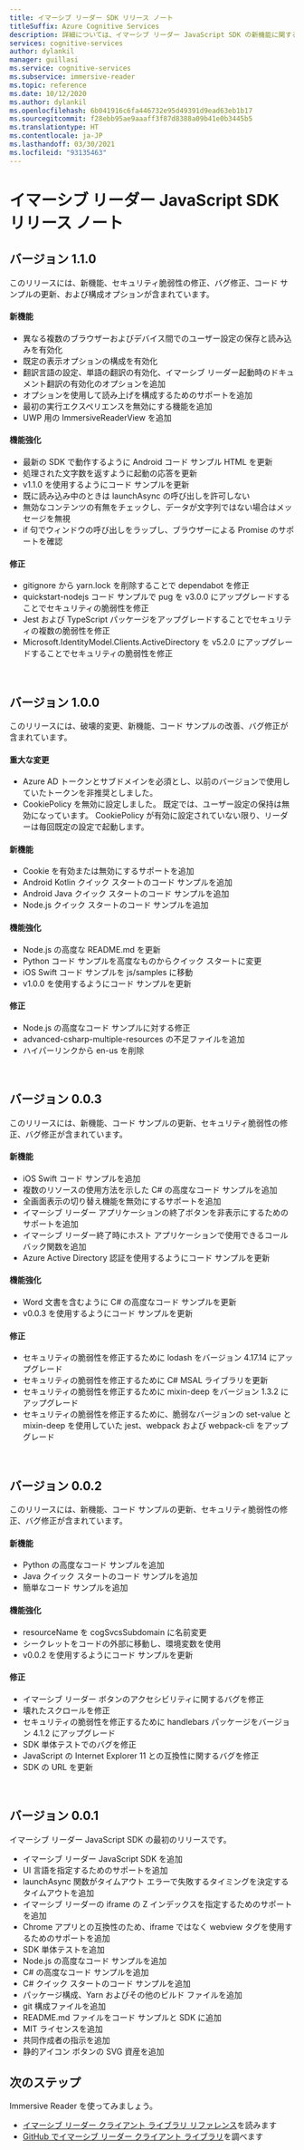 ```yaml
---
title: イマーシブ リーダー SDK リリース ノート
titleSuffix: Azure Cognitive Services
description: 詳細については、イマーシブ リーダー JavaScript SDK の新機能に関するページを参照してください。
services: cognitive-services
author: dylankil
manager: guillasi
ms.service: cognitive-services
ms.subservice: immersive-reader
ms.topic: reference
ms.date: 10/12/2020
ms.author: dylankil
ms.openlocfilehash: 6b041916c6fa446732e95d49391d9ead63eb1b17
ms.sourcegitcommit: f28ebb95ae9aaaff3f87d8388a09b41e0b3445b5
ms.translationtype: HT
ms.contentlocale: ja-JP
ms.lasthandoff: 03/30/2021
ms.locfileid: "93135463"
---
```

# <a name="immersive-reader-javascript-sdk-release-notes"></a>イマーシブ リーダー JavaScript SDK リリース ノート

## <a name="version-110"></a>バージョン 1.1.0

このリリースには、新機能、セキュリティ脆弱性の修正、バグ修正、コード サンプルの更新、および構成オプションが含まれています。

#### <a name="new-features"></a>新機能

* 異なる複数のブラウザーおよびデバイス間でのユーザー設定の保存と読み込みを有効化
* 既定の表示オプションの構成を有効化
* 翻訳言語の設定、単語の翻訳の有効化、イマーシブ リーダー起動時のドキュメント翻訳の有効化のオプションを追加
* オプションを使用して読み上げを構成するためのサポートを追加
* 最初の実行エクスペリエンスを無効にする機能を追加
* UWP 用の ImmersiveReaderView を追加

#### <a name="improvements"></a>機能強化

* 最新の SDK で動作するように Android コード サンプル HTML を更新
* 処理された文字数を返すように起動の応答を更新
* v1.1.0 を使用するようにコード サンプルを更新
* 既に読み込み中のときは launchAsync の呼び出しを許可しない
* 無効なコンテンツの有無をチェックし、データが文字列ではない場合はメッセージを無視
* if 句でウィンドウの呼び出しをラップし、ブラウザーによる Promise のサポートを確認

#### <a name="fixes"></a>修正

* gitignore から yarn.lock を削除することで dependabot を修正
* quickstart-nodejs コード サンプルで pug を v3.0.0 にアップグレードすることでセキュリティの脆弱性を修正
* Jest および TypeScript パッケージをアップグレードすることでセキュリティの複数の脆弱性を修正
* Microsoft.IdentityModel.Clients.ActiveDirectory を v5.2.0 にアップグレードすることでセキュリティの脆弱性を修正

<br>

## <a name="version-100"></a>バージョン 1.0.0

このリリースには、破壊的変更、新機能、コード サンプルの改善、バグ修正が含まれています。

#### <a name="breaking-changes"></a>重大な変更

* Azure AD トークンとサブドメインを必須とし、以前のバージョンで使用していたトークンを非推奨としました。
* CookiePolicy を無効に設定しました。 既定では、ユーザー設定の保持は無効になっています。 CookiePolicy が有効に設定されていない限り、リーダーは毎回既定の設定で起動します。

#### <a name="new-features"></a>新機能

* Cookie を有効または無効にするサポートを追加
* Android Kotlin クイック スタートのコード サンプルを追加
* Android Java クイック スタートのコード サンプルを追加
* Node.js クイック スタートのコード サンプルを追加

#### <a name="improvements"></a>機能強化

* Node.js の高度な README.md を更新
* Python コード サンプルを高度なものからクイック スタートに変更
* iOS Swift コード サンプルを js/samples に移動
* v1.0.0 を使用するようにコード サンプルを更新

#### <a name="fixes"></a>修正

* Node.js の高度なコード サンプルに対する修正
* advanced-csharp-multiple-resources の不足ファイルを追加
* ハイパーリンクから en-us を削除

<br>

## <a name="version-003"></a>バージョン 0.0.3

このリリースには、新機能、コード サンプルの更新、セキュリティ脆弱性の修正、バグ修正が含まれています。

#### <a name="new-features"></a>新機能

* iOS Swift コード サンプルを追加
* 複数のリソースの使用方法を示した C# の高度なコード サンプルを追加 
* 全画面表示の切り替え機能を無効にするサポートを追加
* イマーシブ リーダー アプリケーションの終了ボタンを非表示にするためのサポートを追加
* イマーシブ リーダー終了時にホスト アプリケーションで使用できるコールバック関数を追加
* Azure Active Directory 認証を使用するようにコード サンプルを更新

#### <a name="improvements"></a>機能強化

* Word 文書を含むように C# の高度なコード サンプルを更新
* v0.0.3 を使用するようにコード サンプルを更新

#### <a name="fixes"></a>修正

* セキュリティの脆弱性を修正するために lodash をバージョン 4.17.14 にアップグレード
* セキュリティの脆弱性を修正するために C# MSAL ライブラリを更新
* セキュリティの脆弱性を修正するために mixin-deep をバージョン 1.3.2 にアップグレード
* セキュリティの脆弱性を修正するために、脆弱なバージョンの set-value と mixin-deep を使用していた jest、webpack および webpack-cli をアップグレード

<br>

## <a name="version-002"></a>バージョン 0.0.2

このリリースには、新機能、コード サンプルの更新、セキュリティ脆弱性の修正、バグ修正が含まれています。

#### <a name="new-features"></a>新機能

* Python の高度なコード サンプルを追加
* Java クイック スタートのコード サンプルを追加
* 簡単なコード サンプルを追加

#### <a name="improvements"></a>機能強化

* resourceName を cogSvcsSubdomain に名前変更
* シークレットをコードの外部に移動し、環境変数を使用
* v0.0.2 を使用するようにコード サンプルを更新

#### <a name="fixes"></a>修正

* イマーシブ リーダー ボタンのアクセシビリティに関するバグを修正
* 壊れたスクロールを修正
* セキュリティの脆弱性を修正するために handlebars パッケージをバージョン 4.1.2 にアップグレード
* SDK 単体テストでのバグを修正
* JavaScript の Internet Explorer 11 との互換性に関するバグを修正
* SDK の URL を更新

<br>

## <a name="version-001"></a>バージョン 0.0.1

イマーシブ リーダー JavaScript SDK の最初のリリースです。

* イマーシブ リーダー JavaScript SDK を追加
* UI 言語を指定するためのサポートを追加
* launchAsync 関数がタイムアウト エラーで失敗するタイミングを決定するタイムアウトを追加
* イマーシブ リーダーの iframe の Z インデックスを指定するためのサポートを追加
* Chrome アプリとの互換性のため、iframe ではなく webview タグを使用するためのサポートを追加
* SDK 単体テストを追加
* Node.js の高度なコード サンプルを追加
* C# の高度なコード サンプルを追加
* C# クイック スタートのコード サンプルを追加
* パッケージ構成、Yarn およびその他のビルド ファイルを追加
* git 構成ファイルを追加
* README.md ファイルをコード サンプルと SDK に追加
* MIT ライセンスを追加
* 共同作成者の指示を追加
* 静的アイコン ボタンの SVG 資産を追加

## <a name="next-steps"></a>次のステップ

Immersive Reader を使ってみましょう。

* [イマーシブ リーダー クライアント ライブラリ リファレンス](./reference.md)を読みます
* [GitHub でイマーシブ リーダー クライアント ライブラリ](https://github.com/microsoft/immersive-reader-sdk)を調べます
